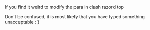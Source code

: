 If you find it weird to modify the para in clash razord top

Don't be confused, it is most likely that you have typed something unacceptable : )